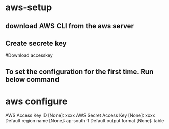 # aws-setup
## download AWS CLI from the aws server
## Create secrete key
  #Download accesskey


## To set the configuration for the first time. Run below command
aws configure
===========================
AWS Access Key ID [None]: xxxx
AWS Secret Access Key [None]: xxxx
Default region name [None]: ap-south-1
Default output format [None]: table


